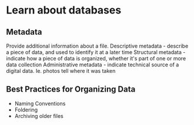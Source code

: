 # Learn about databases

## Metadata
Provide additional information about a file. 
Descriptive metadata - describe a piece of data, and used to identify it at a later time
Structural metadata - indicate how a piece of data is organized, whether it's part of one or more data collection
Administrative metadata - indicate technical source of a digital data. Ie. photos tell where it was taken

## Best Practices for Organizing Data
- Naming Conventions 
- Foldering
- Archiving older files

